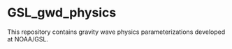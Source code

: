 # GSL_gwd_physics
This repository contains gravity wave physics parameterizations developed at NOAA/GSL.

